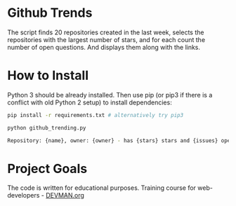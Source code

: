 # Github Trends

The script finds 20 repositories created in the last week, selects the repositories with the largest number of stars, 
and for each count the number of open questions. And displays them along with the links.

# How to Install

Python 3 should be already installed. Then use pip (or pip3 if there is a conflict with old Python 2 setup) to install dependencies:

```bash
pip install -r requirements.txt # alternatively try pip3

python github_trending.py

Repository: {name}, owner: {owner} - has {stars} stars and {issues} open issues. URL: {url}

```

# Project Goals

The code is written for educational purposes. Training course for web-developers - [DEVMAN.org](https://devman.org)
